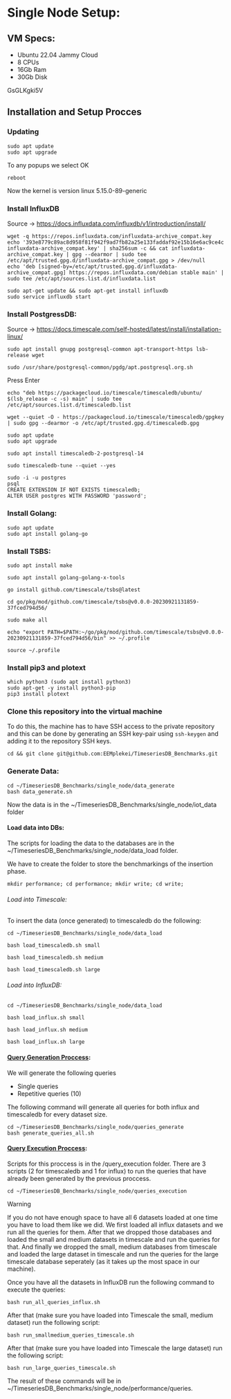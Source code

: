 # Single Node Setup:


## VM Specs:
- Ubuntu 22.04 Jammy Cloud
- 8 CPUs
- 16Gb Ram
- 30Gb Disk

GsGLKgki5V

## Installation and Setup Procces

### Updating

```
sudo apt update
sudo apt upgrade
```

To any popups we select OK
```
reboot
```
	
Now the kernel is version linux 5.15.0-89-generic
	
### Install InfluxDB
Source -> https://docs.influxdata.com/influxdb/v1/introduction/install/
		
```
wget -q https://repos.influxdata.com/influxdata-archive_compat.key
echo '393e8779c89ac8d958f81f942f9ad7fb82a25e133faddaf92e15b16e6ac9ce4c influxdata-archive_compat.key' | sha256sum -c && cat influxdata-archive_compat.key | gpg --dearmor | sudo tee /etc/apt/trusted.gpg.d/influxdata-archive_compat.gpg > /dev/null
echo 'deb [signed-by=/etc/apt/trusted.gpg.d/influxdata-archive_compat.gpg] https://repos.influxdata.com/debian stable main' | sudo tee /etc/apt/sources.list.d/influxdata.list
```

```
sudo apt-get update && sudo apt-get install influxdb
sudo service influxdb start
```

### Install PostgressDB:
Source -> https://docs.timescale.com/self-hosted/latest/install/installation-linux/

```
sudo apt install gnupg postgresql-common apt-transport-https lsb-release wget
```

```
sudo /usr/share/postgresql-common/pgdg/apt.postgresql.org.sh
```

Press Enter

```
echo "deb https://packagecloud.io/timescale/timescaledb/ubuntu/ $(lsb_release -c -s) main" | sudo tee /etc/apt/sources.list.d/timescaledb.list
```


```
wget --quiet -O - https://packagecloud.io/timescale/timescaledb/gpgkey | sudo gpg --dearmor -o /etc/apt/trusted.gpg.d/timescaledb.gpg
```

```
sudo apt update
sudo apt upgrade
```

```
sudo apt install timescaledb-2-postgresql-14
```

```
sudo timescaledb-tune --quiet --yes
```

```
sudo -i -u postgres
psql
CREATE EXTENSION IF NOT EXISTS timescaledb;
ALTER USER postgres WITH PASSWORD 'password';
```

### Install Golang:
```
sudo apt update
sudo apt install golang-go
```
		
### Install TSBS:
```
sudo apt install make
```

```
sudo apt install golang-golang-x-tools
```

```
go install github.com/timescale/tsbs@latest
```

```
cd go/pkg/mod/github.com/timescale/tsbs@v0.0.0-20230921131859-37fced794d56/
```

```
sudo make all
```


```
echo "export PATH=$PATH:~/go/pkg/mod/github.com/timescale/tsbs@v0.0.0-20230921131859-37fced794d56/bin" >> ~/.profile
```

```
source ~/.profile
```

### Install pip3 and plotext

```
which python3 (sudo apt install python3)
sudo apt-get -y install python3-pip
pip3 install plotext
```
### Clone this repository into the virtual machine
To do this, the machine has to have SSH access to the private repository and this can be done by generating an SSH key-pair using `ssh-keygen` and adding it to the repository SSH keys.
```
cd && git clone git@github.com:EEMplekei/TimeseriesDB_Benchmarks.git
```
### Generate Data:
```
cd ~/TimeseriesDB_Benchmarks/single_node/data_generate
bash data_generate.sh
```

Now the data is in the ~/TimeseriesDB_Benchmarks/single_node/iot_data folder
		
#### Load data into DBs:
The scripts for loading the data to the databases are in the ~/TimeseriesDB_Benchmarks/single_node/data_load folder.

We have to create the folder to store the benchmarkings of the insertion phase.
```
mkdir performance; cd performance; mkdir write; cd write;
```

###### Load into Timescale:
To insert the data (once generated) to timescaledb do the following:

```
cd ~/TimeseriesDB_Benchmarks/single_node/data_load
```
```
bash load_timescaledb.sh small
```
```
bash load_timescaledb.sh medium
```
```
bash load_timescaledb.sh large
```

###### Load into InfluxDB:

```
cd ~/TimeseriesDB_Benchmarks/single_node/data_load
```
```
bash load_influx.sh small
```
```
bash load_influx.sh medium 
```
```
bash load_influx.sh large
```

#### [Query Generation Proccess](./queries_generate/README.md):

We will generate the following queries
- Single queries
- Repetitive queries (10)

The following command will generate all queries for both influx and timescaledb for every dataset size.
```
cd ~/TimeseriesDB_Benchmarks/single_node/queries_generate
bash generate_queries_all.sh
```

#### [Query Execution Proccess](./queries_execution/README.md):
Scripts for this proccess is in the /query_execution folder. There are 3 scripts (2 for timescaledb and 1 for influx) to run the queries that have already been generated by the previous proccess.
```
cd ~/TimeseriesDB_Benchmarks/single_node/queries_execution
```

> [!WARNING]  
> If you do not have enough space to have all 6 datasets loaded at one time you have to load them like we did. We first loaded all influx datasets and we run all the queries for them. After that we dropped those databases and loaded the small and medium datasets in timescale and run the queries for that. And finally we dropped the small, medium databases from timescale and loaded the large dataset in timescale and run the queries for the large timescale database seperately (as it takes up the most space in our machine).

Once you have all the datasets in InfluxDB run the following command to execute the queries:
```
bash run_all_queries_influx.sh
```
After that (make sure you have loaded into Timescale the small, medium dataset) run the following script:
```
bash run_smallmedium_queries_timescale.sh
```
After that (make sure you have loaded into Timescale the large dataset) run the following script:
```
bash run_large_queries_timescale.sh
```

The result of these commands will be in ~/TimeseriesDB_Benchmarks/single_node/performance/queries.
